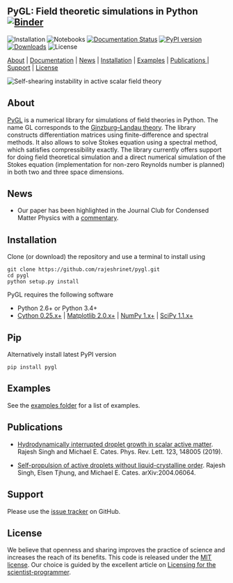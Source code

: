 ## PyGL: Field theoretic simulations in Python [![Binder](https://mybinder.org/badge_logo.svg)](https://mybinder.org/v2/gh/rajeshrinet/pygl/master?filepath=examples) 
![Installation](https://github.com/rajeshrinet/pygl/workflows/Installation/badge.svg)
![Notebooks](https://github.com/rajeshrinet/pygl/workflows/Notebooks/badge.svg)
[![Documentation Status](https://readthedocs.org/projects/pygl/badge/?version=latest)](https://pygl.readthedocs.io/en/latest/?badge=latest)
[![PyPI version](https://badge.fury.io/py/pygl.svg)](https://badge.fury.io/py/pygl)
[![Downloads](https://pepy.tech/badge/pygl)](https://pepy.tech/project/pygl)
![License](https://img.shields.io/github/license/rajeshrinet/pygl) 

[About](#about) |  [Documentation](https://pygl.readthedocs.io/en/latest/) | [News](#news) | [Installation](#installation) | [Examples](#examples) | [Publications ](#publications)| [Support](#support) | [License](#license)

![Self-shearing instability in active scalar field theory](examples/ssi.gif)

## About
[PyGL](https://github.com/rajeshrinet/pygl) is a numerical library for simulations of field theories in Python. The name GL corresponds to the [Ginzburg–Landau theory](https://en.wikipedia.org/wiki/Ginzburg%E2%80%93Landau_theory). The library constructs differentiation matrices using finite-difference and spectral methods. It also allows to solve Stokes equation using a spectral method, which satisfies compressibility exactly. The library currently offers support for doing field theoretical simulation and a direct numerical simulation of the Stokes equation (implementation for non-zero Reynolds number is planned) in both two and three space dimensions.
 
 
## News
* Our paper has been highlighted in the Journal Club for Condensed Matter Physics with a [commentary](https://doi.org/10.36471/JCCM_March_2020_01).


## Installation
Clone (or download) the repository and use a terminal to install using

```
git clone https://github.com/rajeshrinet/pygl.git
cd pygl
python setup.py install
``` 

PyGL requires the following software 


- Python 2.6+ or Python 3.4+
- [Cython 0.25.x+](http://docs.cython.org/en/latest/index.html) |  [Matplotlib 2.0.x+](https://matplotlib.org) | [NumPy 1.x+](http://www.numpy.org) | [SciPy 1.1.x+](https://www.scipy.org/) 

## Pip
Alternatively install latest PyPI version
```
pip install pygl 
```


## Examples

See the [examples folder](https://github.com/rajeshrinet/pygl/tree/master/examples) for a list of examples. 

## Publications
* [Hydrodynamically interrupted droplet growth in scalar active matter](https://doi.org/10.1103/PhysRevLett.123.148005). Rajesh Singh and Michael E. Cates. Phys. Rev. Lett. 123, 148005 (2019).

* [Self-propulsion of active droplets without liquid-crystalline order](https://arxiv.org/abs/2004.06064). Rajesh Singh, Elsen Tjhung, and Michael E. Cates. arXiv:2004.06064.  


## Support
Please use the [issue tracker](https://github.com/rajeshrinet/pygl/issues) on GitHub.

## License
We believe that openness and sharing improves the practice of science and increases the reach of its benefits. This code is released under the [MIT license](http://opensource.org/licenses/MIT). Our choice is guided by the excellent article on [Licensing for the scientist-programmer](http://www.ploscompbiol.org/article/info%3Adoi%2F10.1371%2Fjournal.pcbi.1002598). 


